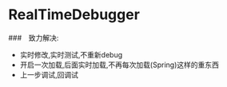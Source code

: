 # RealTimeDebugger

###　致力解决:
- 实时修改,实时测试,不重新debug
- 开启一次加载,后面实时加载,不再每次加载(Spring)这样的重东西
- 上一步调试,回调试
